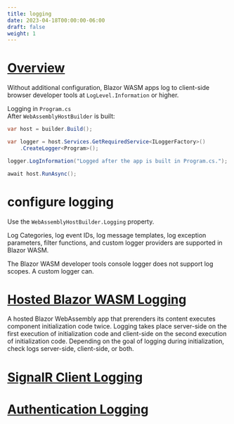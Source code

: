 ```yaml
---
title: logging
date: 2023-04-18T00:00:00-06:00
draft: false
weight: 1
---
```


# [Overview](https://learn.microsoft.com/en-us/aspnet/core/blazor/fundamentals/logging?view=aspnetcore-7.0)
Without additional configuration, Blazor WASM apps log to client-side browser developer tools at `LogLevel.Information` or higher.

Logging in `Program.cs`  
After `WebAssemblyHostBuilder` is built:
```cs
var host = builder.Build();

var logger = host.Services.GetRequiredService<ILoggerFactory>()
    .CreateLogger<Program>();

logger.LogInformation("Logged after the app is built in Program.cs.");

await host.RunAsync();
```

# configure logging
Use the `WebAssemblyHostBuilder.Logging` property.

Log Categories, log event IDs, log message templates, log exception parameters, filter functions, and custom logger providers are supported in Blazor WASM.

The Blazor WASM developer tools console logger does not support log scopes.  A custom logger can.

# [Hosted Blazor WASM Logging](https://learn.microsoft.com/en-us/aspnet/core/blazor/fundamentals/logging?view=aspnetcore-7.0#hosted-blazor-webassembly-logging)
A hosted Blazor WebAssembly app that prerenders its content executes component initialization code twice. Logging takes place server-side on the first execution of initialization code and client-side on the second execution of initialization code. Depending on the goal of logging during initialization, check logs server-side, client-side, or both.

# [SignalR Client Logging](https://learn.microsoft.com/en-us/aspnet/core/blazor/fundamentals/logging?view=aspnetcore-7.0#signalr-client-logging-blazor-webassembly)

# [Authentication Logging](https://learn.microsoft.com/en-us/aspnet/core/blazor/fundamentals/logging?view=aspnetcore-7.0#authentication-logging-blazor-webassembly)
